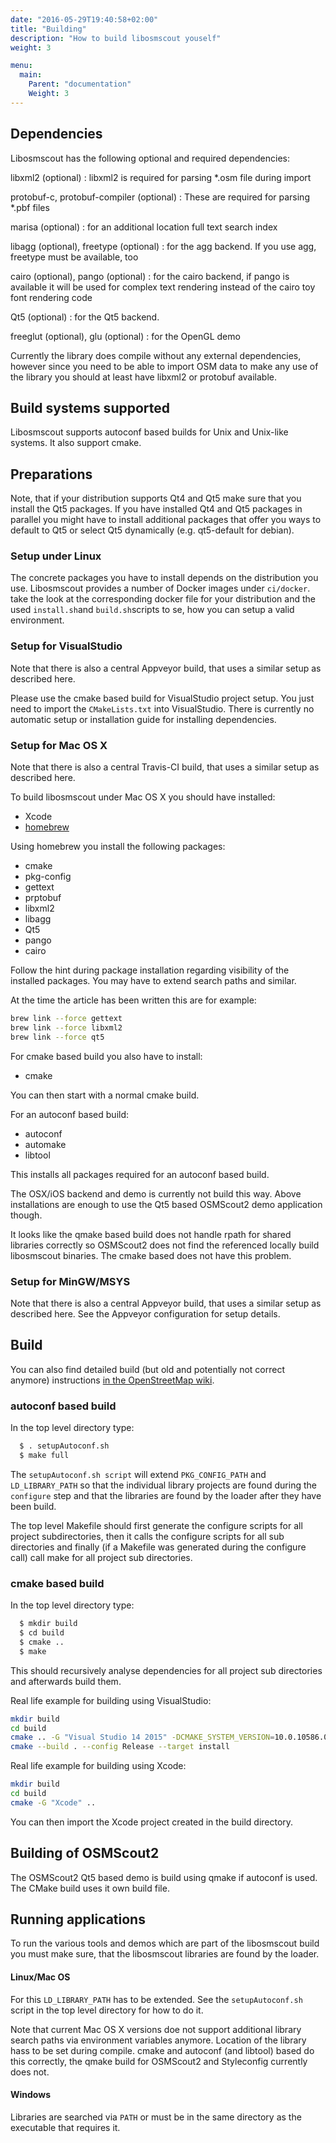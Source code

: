 ```yaml
---
date: "2016-05-29T19:40:58+02:00"
title: "Building"
description: "How to build libosmscout youself"
weight: 3

menu:
  main:
    Parent: "documentation"
    Weight: 3
---
```


## Dependencies

Libosmscout has the following optional and required dependencies:

libxml2 (optional)
: libxml2 is required for parsing *.osm file during import

protobuf-c, protobuf-compiler (optional)
: These are required for parsing *.pbf files

marisa (optional)
: for an additional location full text search index

libagg (optional),
freetype (optional)
: for the agg backend. If you use agg, freetype must be available, too

cairo (optional),
pango (optional)
: for the cairo backend, if pango is available it will be used for complex
  text rendering instead of the cairo toy font rendering code

Qt5 (optional)
: for the Qt5 backend. 

freeglut (optional),
glu (optional)
: for the OpenGL demo

Currently the library does compile without any external dependencies, however
since you need to be able to import OSM data to make any use of the library
you should at least have libxml2 or protobuf available.

## Build systems supported

Libosmscout supports autoconf based builds for Unix and Unix-like systems. It also
support cmake. 

## Preparations

Note, that if your distribution supports Qt4 and Qt5 make
sure that you install the Qt5 packages. If you have installed Qt4 and Qt5
packages in parallel you might have to install additional packages that offer
you ways to default to Qt5 or select Qt5 dynamically (e.g. qt5-default for
debian).

### Setup under Linux

The concrete packages you have to install depends on the distribution you use.
Libosmscout provides a number of Docker images under `ci/docker`. take the look at
the corresponding docker file for your distribution and the used `install.sh`and
`build.sh`scripts to se, how you can setup a valid environment.

### Setup for VisualStudio

Note that there is also a central Appveyor build, that uses a similar setup
as described here.

Please use the cmake based build for VisualStudio project setup. You just need
to import the `CMakeLists.txt` into VisualStudio. There is currently no automatic
setup or installation guide for installing dependencies.

### Setup for Mac OS X

Note that there is also a central Travis-CI build, that uses a similar setup
as described here.

To build libosmscout under Mac OS X you should have installed:

* Xcode
* [homebrew](http://docs.brew.sh/)

Using homebrew you install the following packages:

* cmake
* pkg-config
* gettext
* prptobuf
* libxml2
* libagg
* Qt5
* pango
* cairo

Follow the hint during package installation regarding visibility of the
installed packages. You may have to extend search paths and similar.

At the time the article has been written this are for example:

```bash
brew link --force gettext
brew link --force libxml2
brew link --force qt5
```

For cmake based build you also have to install:

* cmake

You can then start with a normal cmake build.

For an autoconf based build:

* autoconf
* automake
* libtool

This installs all packages required for an autoconf based
build.

The OSX/iOS backend and demo is currently not build this way. Above installations
are enough to use the Qt5 based OSMScout2 demo application though.

It looks like the qmake based build does not handle rpath for shared
libraries correctly so OSMScout2 does not find the referenced locally
build libosmscout binaries. The cmake based does not have this problem.

### Setup for MinGW/MSYS

Note that there is also a central Appveyor build, that uses a similar setup
as described here. See the Appveyor configuration for setup details.


## Build

You can also find detailed build (but old and potentially not correct anymore)
instructions [in the OpenStreetMap wiki](http://wiki.openstreetmap.org/wiki/Libosmscout).

### autoconf based build

In the top level directory type:

```bash
  $ . setupAutoconf.sh
  $ make full
```

The `setupAutoconf.sh script` will extend `PKG_CONFIG_PATH` and
`LD_LIBRARY_PATH` so that the individual library projects are found during
the `configure` step and that the libraries are found by the loader
after they have been build.

The top level Makefile should first generate the configure scripts for all
project subdirectories, then it calls the configure scripts for all
sub directories and finally (if a Makefile was generated during the
configure call) call make for all project sub directories.

### cmake based build

In the top level directory type:

```bash
  $ mkdir build
  $ cd build
  $ cmake ..
  $ make
```

This should recursively analyse dependencies for all project sub directories and
afterwards build them.

Real life example for building using VisualStudio:
```bash
mkdir build
cd build
cmake .. -G "Visual Studio 14 2015" -DCMAKE_SYSTEM_VERSION=10.0.10586.0 -DCMAKE_INSTALL_PREFIX=D:\Mine\OpenSource\osmlib
cmake --build . --config Release --target install
```

Real life example for building using Xcode:
```bash
mkdir build
cd build
cmake -G "Xcode" ..
```

You can then import the Xcode project created in the build directory.

## Building of OSMScout2

The OSMScout2 Qt5 based demo is build using qmake if autoconf is used. The
CMake build uses it own build file.

## Running applications

To run the various tools and demos which are part of the libosmscout build
you must  make sure, that the libosmscout libraries are found by the loader.

#### Linux/Mac OS
For this `LD_LIBRARY_PATH` has to be extended. See the `setupAutoconf.sh`
script in the top level directory for how to do it.

Note that current Mac OS X versions doe not support additional
library search paths via environment variables anymore. Location of the
library hass to be set during compile. cmake and autoconf (and libtool) based
do this correctly, the qmake build for OSMScout2 and Styleconfig currently
does not.

#### Windows
Libraries are searched via `PATH` or must be in the same directory as the
executable that requires it.

